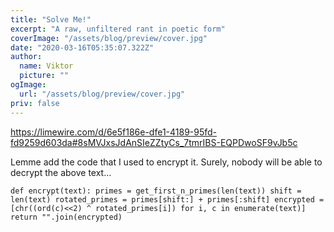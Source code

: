 ```yaml
---
title: "Solve Me!"
excerpt: "A raw, unfiltered rant in poetic form"
coverImage: "/assets/blog/preview/cover.jpg"
date: "2020-03-16T05:35:07.322Z"
author:
  name: Viktor
  picture: ""
ogImage:
  url: "/assets/blog/preview/cover.jpg"
priv: false
---
```



https://limewire.com/d/6e5f186e-dfe1-4189-95fd-fd9259d603da#8sMVJxsJdAnSIeZZtyCs_7tmrIBS-EQPDwoSF9vJb5c


Lemme add the code that I used to encrypt it. Surely, nobody will be able to decrypt the above text…


`def encrypt(text):
    primes = get_first_n_primes(len(text))
    shift = len(text)
    rotated_primes = primes[shift:] + primes[:shift]
    encrypted = [chr((ord(c)<<2) ^ rotated_primes[i]) for i, c in enumerate(text)]
    return "".join(encrypted)`